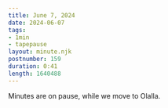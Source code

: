 ```yaml
---
title: June 7, 2024
date: 2024-06-07
tags:
- 1min
- tapepause
layout: minute.njk
postnumber: 159
duration: 0:41
length: 1640488
---
```

Minutes are on pause, while we move to Olalla.